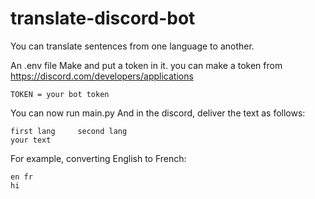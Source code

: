 # translate-discord-bot
You can translate sentences from one language to another.

An .env file Make and put a token in it.
you can make a token from 
https://discord.com/developers/applications

```
TOKEN = your bot token
```

You can now run main.py
And in the discord, deliver the text as follows:

```
first lang     second lang
your text
```

For example, converting English to French:
```
en fr
hi
```

